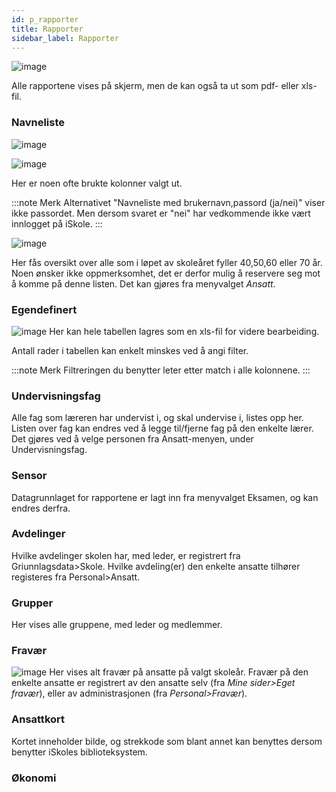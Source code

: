 ```yaml
---
id: p_rapporter
title: Rapporter
sidebar_label: Rapporter
---
```


![image](https://github.com/user-attachments/assets/dae945de-27d0-4ceb-89e9-ebd4b8525989)

Alle rapportene vises på skjerm, men de kan også ta ut som pdf- eller xls-fil.

### Navneliste

![image](https://github.com/user-attachments/assets/0db63783-cce9-4326-b75e-7031fd880ff1)


![image](https://github.com/user-attachments/assets/a83931a5-6142-44ab-b597-c7a996034906)

Her er noen ofte brukte kolonner valgt ut. 

:::note Merk
Alternativet "Navneliste med brukernavn,passord (ja/nei)" viser ikke passordet. Men dersom svaret er "nei" har vedkommende ikke vært innlogget på iSkole.
:::

![image](https://github.com/user-attachments/assets/186c922f-251e-4b11-b711-606786d8b912)

Her fås oversikt over alle som i løpet av skoleåret fyller 40,50,60 eller 70 år. Noen ønsker ikke oppmerksomhet, det er derfor mulig å reservere seg mot å komme på denne listen. Det kan gjøres fra menyvalget _Ansatt_.




### Egendefinert
![image](https://github.com/user-attachments/assets/2229bbe9-1b49-42ff-a376-0c8b8b82981c)
Her kan hele tabellen lagres som en xls-fil for videre bearbeiding.

Antall rader i tabellen kan enkelt minskes ved å angi filter. 

:::note Merk
Filtreringen du benytter leter etter match i alle kolonnene.
:::

### Undervisningsfag
Alle fag som læreren har undervist i, og skal undervise i, listes opp her. Listen over fag kan endres ved å legge til/fjerne fag på den enkelte lærer. Det gjøres ved å velge personen fra Ansatt-menyen, under Undervisningsfag.

### Sensor
Datagrunnlaget for rapportene er lagt inn fra menyvalget Eksamen, og kan endres derfra.

### Avdelinger
Hvilke avdelinger skolen har, med leder, er registrert fra Griunnlagsdata>Skole. Hvilke avdeling(er) den enkelte ansatte tilhører registeres fra Personal>Ansatt.

### Grupper
Her vises alle gruppene, med leder og medlemmer.

### Fravær
![image](https://github.com/user-attachments/assets/954e574d-2140-424b-9f84-db102a1b70b4)
Her vises alt fravær på ansatte på valgt skoleår. Fravær på den enkelte ansatte er registrert av den ansatte selv (fra _Mine sider>Eget fravær_), eller av administrasjonen (fra _Personal>Fravær_).

### Ansattkort
Kortet inneholder bilde, og strekkode som blant annet kan benyttes dersom benytter iSkoles biblioteksystem.

### Økonomi
